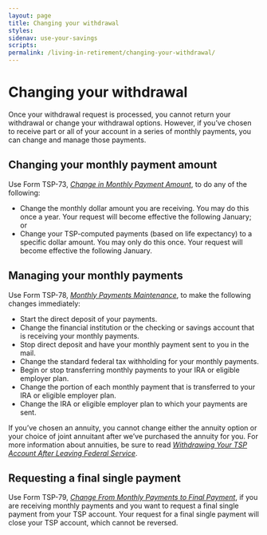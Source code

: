 ```yaml
---
layout: page
title: Changing your withdrawal
styles:
sidenav: use-your-savings
scripts:
permalink: /living-in-retirement/changing-your-withdrawal/
---
```


# Changing your withdrawal

Once your withdrawal request is processed, you cannot return your withdrawal or change your withdrawal options. However, if you’ve chosen to receive part or all of your account in a series of monthly payments, you can change and manage those payments.

## Changing your monthly payment amount

Use Form TSP-73, [*Change in Monthly Payment Amount*](https://www.tsp.gov/PDF/formspubs/tsp-73.pdf), to do any of the following:

+ Change the monthly dollar amount you are receiving. You may do this once a year. Your request will become effective the following January; or
+ Change your TSP-computed payments (based on life expectancy) to a specific dollar amount. You may only do this once. Your request will become effective the following January.

## Managing your monthly payments

Use Form TSP-78, [*Monthly Payments Maintenance*](https://www.tsp.gov/PDF/formspubs/tsp-78.pdf), to make the following changes immediately:

+ Start the direct deposit of your payments.
+ Change the financial institution or the checking or savings account that is receiving your monthly payments.
+ Stop direct deposit and have your monthly payment sent to you in the mail.
+ Change the standard federal tax withholding for your monthly payments.
+ Begin or stop transferring monthly payments to your IRA or eligible employer plan.
+ Change the portion of each monthly payment that is transferred to your IRA or eligible employer plan.
+ Change the IRA or eligible employer plan to which your payments are sent.

If you’ve chosen an annuity, you cannot change either the annuity option or your choice of joint annuitant after we’ve purchased the annuity for you. For more information about annuities, be sure to read [*Withdrawing Your TSP Account After Leaving Federal Service*](https://www.tsp.gov/PDF/formspubs/tspbk02.pdf).

## Requesting a final single payment

Use Form TSP-79, [*Change From Monthly Payments to Final Payment*](https://www.tsp.gov/PDF/formspubs/tsp-79.pdf), if you are receiving monthly payments and you want to request a final single payment from your TSP account. Your request for a final single payment will close your TSP account, which cannot be reversed.
